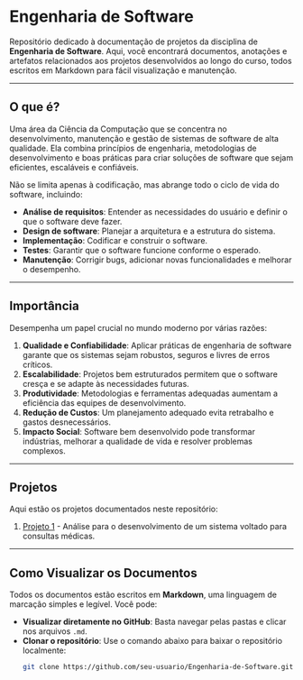 # Engenharia de Software

Repositório dedicado à documentação de projetos da disciplina de **Engenharia de Software**. Aqui, você encontrará documentos, anotações e artefatos relacionados aos projetos desenvolvidos ao longo do curso, todos escritos em Markdown para fácil visualização e manutenção.

---

## O que é?

Uma área da Ciência da Computação que se concentra no desenvolvimento, manutenção e gestão de sistemas de software de alta qualidade. Ela combina princípios de engenharia, metodologias de desenvolvimento e boas práticas para criar soluções de software que sejam eficientes, escaláveis e confiáveis.

Não se limita apenas à codificação, mas abrange todo o ciclo de vida do software, incluindo:

- **Análise de requisitos**: Entender as necessidades do usuário e definir o que o software deve fazer.
- **Design de software**: Planejar a arquitetura e a estrutura do sistema.
- **Implementação**: Codificar e construir o software.
- **Testes**: Garantir que o software funcione conforme o esperado.
- **Manutenção**: Corrigir bugs, adicionar novas funcionalidades e melhorar o desempenho.

---

## Importância

Desempenha um papel crucial no mundo moderno por várias razões:

1. **Qualidade e Confiabilidade**: Aplicar práticas de engenharia de software garante que os sistemas sejam robustos, seguros e livres de erros críticos.
2. **Escalabilidade**: Projetos bem estruturados permitem que o software cresça e se adapte às necessidades futuras.
3. **Produtividade**: Metodologias e ferramentas adequadas aumentam a eficiência das equipes de desenvolvimento.
4. **Redução de Custos**: Um planejamento adequado evita retrabalho e gastos desnecessários.
5. **Impacto Social**: Software bem desenvolvido pode transformar indústrias, melhorar a qualidade de vida e resolver problemas complexos.

---

## Projetos

Aqui estão os projetos documentados neste repositório:

1. [Projeto 1](/Projeto-1/README.md) - Análise para o desenvolvimento de um sistema voltado para consultas médicas.

---

## Como Visualizar os Documentos

Todos os documentos estão escritos em **Markdown**, uma linguagem de marcação simples e legível. Você pode:

- **Visualizar diretamente no GitHub**: Basta navegar pelas pastas e clicar nos arquivos `.md`.
- **Clonar o repositório**: Use o comando abaixo para baixar o repositório localmente:
  ```bash
  git clone https://github.com/seu-usuario/Engenharia-de-Software.git
